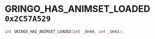 # GRINGO_HAS_ANIMSET_LOADED `0x2C57A529`

```cpp
int GRINGO_HAS_ANIMSET_LOADED(int _Unk0, int _Unk1);
```